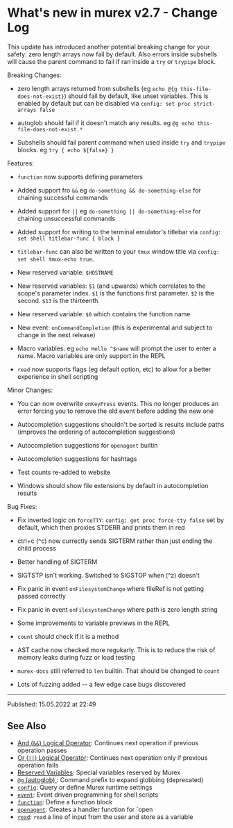 # What's new in murex v2.7 - Change Log

This update has introduced another potential breaking change for your safety: zero length arrays now fail by default. Also errors inside subshells will cause the parent command to fail if ran inside a `try` or `trypipe` block.

Breaking Changes:

- zero length arrays returned from subshells (eg `echo @{g this-file-does-not-exist}`) should fail by default, like unset variables. This is enabled by default but can be disabled via `config: set proc strict-arrays false`

- autoglob should fail if it doesn't match any results. eg `@g echo this-file-does-not-exist.*`

- Subshells should fail parent command when used inside `try` and `trypipe` blocks. eg `try { echo ${false} }`

Features:

- `function` now supports defining parameters

- Added support fro `&&` eg `do-something && do-something-else` for chaining successful commands

- Added support for `||` eg `do-something || do-something-else` for chaining unsuccessful commands

- Added support for writing to the terminal emulator's titlebar via `config: set shell titlebar-func { block }`

- `titlebar-func` can also be written to your `tmux` window title via `config: set shell tmux-echo true`.

- New reserved variable: `$HOSTNAME`

- New reserved variables: `$1` (and upwards) which correlates to the scope's parameter index. `$1` is the functions first parameter. `$2` is the second. `$13` is the thirteenth.

- New reserved variable: `$0` which contains the function name

- New event: `onCommandCompletion` (this is experimental and subject to change in the next release)

- Macro variables. eg `echo Hello ^$name` will prompt the user to enter a name. Macro variables are only support in the REPL

- `read` now supports flags (eg default option, etc) to allow for a better experience in shell scripting

Minor Changes:

- You can now overwrite `onKeyPress` events. This no longer produces an error forcing you to remove the old event before adding the new one

- Autocompletion suggestions shouldn't be sorted is results include paths (improves the ordering of autocompletion suggestions)

- Autocompletion suggestions for `openagent` builtin

- Autocompletion suggestions for hashtags

- Test counts re-added to website

- Windows should show file extensions by default in autocompletion results

Bug Fixes:

- Fix inverted logic on `forceTTY`: `config: get proc force-tty false` set by default, which then proxies STDERR and prints them in red

- ctrl+c (^c) now currectly sends SIGTERM rather than just ending the child process

- Better handling of SIGTERM

- SIGTSTP isn't working. Switched to SIGSTOP when (^z) doesn't

- Fix panic in event `onFilesystemChange` where fileRef is not getting passed correctly

- Fix panic in event `onFilesystemChange` where path is zero length string

- Some improvements to variable previews in the REPL

- `count` should check if it is a method

- AST cache now checked more regukarly. This is to reduce the risk of memory leaks during fuzz or load testing

- `murex-docs` still referred to `len` builtin. That should be changed to `count`

- Lots of fuzzing added -- a few edge case bugs discovered

<hr>

Published: 15.05.2022 at 22:49

## See Also

- [And (`&&`) Logical Operator](/parser/logical-and.md):
  Continues next operation if previous operation passes
- [Or (`||`) Logical Operator](/parser/logical-or.md):
  Continues next operation only if previous operation fails
- [Reserved Variables](/user-guide/reserved-vars.md):
  Special variables reserved by Murex
- [`@g` (autoglob) ](/commands/autoglob.md):
  Command prefix to expand globbing (deprecated)
- [`config`](/commands/config.md):
  Query or define Murex runtime settings
- [`event`](/commands/event.md):
  Event driven programming for shell scripts
- [`function`](/commands/function.md):
  Define a function block
- [`openagent`](/commands/openagent.md):
  Creates a handler function for `open
- [`read`](/commands/read.md):
  `read` a line of input from the user and store as a variable
